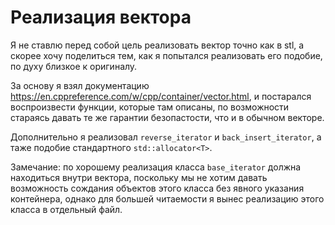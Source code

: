 # Реализация вектора


Я не ставлю перед собой цель реализовать вектор точно как в stl, а скорее хочу поделиться тем, как я попытался реализовать его подобие, по духу близкое к оригиналу.

За основу я взял документацию https://en.cppreference.com/w/cpp/container/vector.html, и постарался воспроизвести функции, которые там описаны, по возможности стараясь давать те же гарантии безопастости, что и в обычном векторе.

Дополнительно я реализовал `reverse_iterator` и `back_insert_iterator`, а таже подобие стандартного `std::allocator<T>`.

Замечание: по хорошему реализация класса `base_iterator` должна находиться внутри вектора, поскольку мы не хотим давать возможность сождания объектов этого класса без явного указания контейнера, однако для большей читаемости я вынес реализацию этого класса в отдельный файл.
